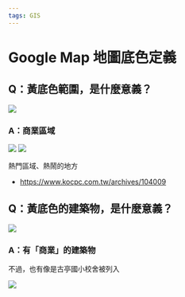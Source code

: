 ```yaml
---
tags: GIS
---
```


# Google Map 地圖底色定義

## Q：黃底色範圍，是什麼意義？

![](https://s3-ap-northeast-1.amazonaws.com/g0v-hackmd-images/uploads/upload_e99c67fd3756ebb418193fa354b9002f.png)

### A：商業區域

![](https://s3-ap-northeast-1.amazonaws.com/g0v-hackmd-images/uploads/upload_0bee231e83d15d63f8b5a81df5076127.png)
![](https://s3-ap-northeast-1.amazonaws.com/g0v-hackmd-images/uploads/upload_b5576ad696f6eb855b454e9abe009f6e.png)

熱門區域、熱鬧的地方
- https://www.kocpc.com.tw/archives/104009

## Q：黃底色的建築物，是什麼意義？

![](https://s3-ap-northeast-1.amazonaws.com/g0v-hackmd-images/uploads/upload_f2a4828b9445a44e230e6c287ede9c4f.png)

### A：有「商業」的建築物

不過，也有像是古亭國小校舍被列入

![](https://s3-ap-northeast-1.amazonaws.com/g0v-hackmd-images/uploads/upload_8a7eb83d37baf24454e9ca5a4f1ef64c.png)